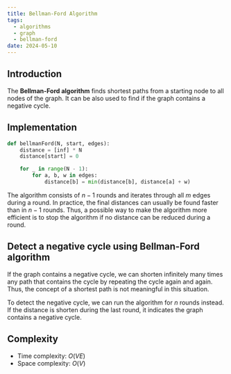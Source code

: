 ```yaml
---
title: Bellman-Ford Algorithm
tags:
  - algorithms
  - graph
  - bellman-ford
date: 2024-05-10
---
```


## Introduction

The **Bellman-Ford algorithm** finds shortest paths from a starting node to all nodes of the graph. It can be also used to find if the graph contains a negative cycle.

## Implementation

```py
def bellmanFord(N, start, edges):
    distance = [inf] * N
    distance[start] = 0

    for _ in range(N - 1):
        for a, b, w in edges:
            distance[b] = min(distance[b], distance[a] + w)
```

The algorithm consists of ${n-1}$ rounds and iterates through all ${m}$ edges during a round. In practice, the final distances can usually be found faster than in ${n - 1}$ rounds. Thus, a possible way to make the algorithm more efficient is to stop the algorithm if no distance can be reduced during a round.

## Detect a negative cycle using Bellman-Ford algorithm

If the graph contains a negative cycle, we can shorten infinitely many times any path that contains the cycle by repeating the cycle again and again. Thus, the concept of a shortest path is not meaningful in this situation.

To detect the negative cycle, we can run the algorithm for ${n}$ rounds instead. If the distance is shorten during the last round, it indicates the graph contains a negative cycle.

## Complexity

- Time complexity: ${O(VE)}$
- Space complexity: ${O(V)}$
